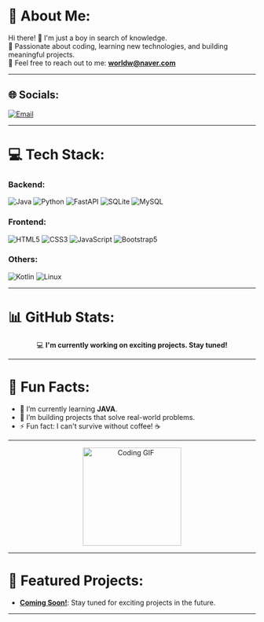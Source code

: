 # 💫 About Me:
Hi there! 👋 I'm just a boy in search of knowledge.<br>
🌟 Passionate about coding, learning new technologies, and building meaningful projects.<br>
💬 Feel free to reach out to me: **worldw@naver.com**

---

## 🌐 Socials:
[![Email](https://img.shields.io/badge/Email-%23E4405F.svg?style=for-the-badge&logo=gmail&logoColor=white)](mailto:worldw@naver.com)

---

# 💻 Tech Stack:
### **Backend:**
![Java](https://img.shields.io/badge/java-%23ED8B00.svg?style=flat&logo=java&logoColor=white) 
![Python](https://img.shields.io/badge/python-%2314354C.svg?style=flat&logo=python&logoColor=white) 
![FastAPI](https://img.shields.io/badge/fastapi-%2300C7B7.svg?style=flat&logo=fastapi&logoColor=white) 
![SQLite](https://img.shields.io/badge/sqlite-%2307405e.svg?style=flat&logo=sqlite&logoColor=white) 
![MySQL](https://img.shields.io/badge/mysql-%2300f.svg?style=flat&logo=mysql&logoColor=white) 

### **Frontend:**
![HTML5](https://img.shields.io/badge/html5-%23E34F26.svg?style=flat&logo=html5&logoColor=white) 
![CSS3](https://img.shields.io/badge/css3-%231572B6.svg?style=flat&logo=css3&logoColor=white) 
![JavaScript](https://img.shields.io/badge/javascript-%23323330.svg?style=flat&logo=javascript&logoColor=%23F7DF1E) 
![Bootstrap5](https://img.shields.io/badge/bootstrap-%23563D7C.svg?style=flat&logo=bootstrap&logoColor=white)

### **Others:**
![Kotlin](https://img.shields.io/badge/kotlin-%230095D5.svg?style=flat&logo=kotlin&logoColor=white) 
![Linux](https://img.shields.io/badge/linux-%23FCC624.svg?style=flat&logo=linux&logoColor=black)

---

# 📊 GitHub Stats:
<div align="center">

💻 **I'm currently working on exciting projects. Stay tuned!**

</div>

---

# 🎯 Fun Facts:
- 🌱 I’m currently learning **JAVA**.
- 🔭 I’m building projects that solve real-world problems.
- ⚡ Fun fact: I can't survive without coffee! ☕

---

<div align="center">
  <img src="https://media.giphy.com/media/3o7abldj0b3rxrZUxW/giphy.gif" width="200" alt="Coding GIF">
</div>

---

# 🚀 Featured Projects:
- **[Coming Soon!](#)**: Stay tuned for exciting projects in the future.

---

